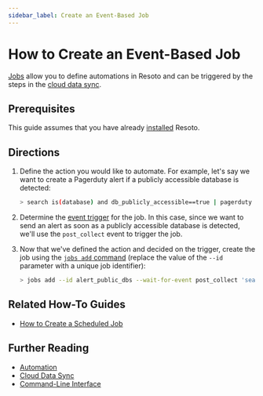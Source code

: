 ```yaml
---
sidebar_label: Create an Event-Based Job
---
```


# How to Create an Event-Based Job

[Jobs](docs/concepts/automation/index.md) allow you to define automations in Resoto and can be triggered by the steps in the [cloud data sync](docs/concepts/cloud-data-sync/index.md).

## Prerequisites

This guide assumes that you have already [installed](../../getting-started/install-resoto/index.md) Resoto.

## Directions

1. Define the action you would like to automate. For example, let's say we want to create a Pagerduty alert if a publicly accessible database is detected:

   ```bash
   > search is(database) and db_publicly_accessible==true | pagerduty summary="Databases found that are publicly accessible" dedup_key="dbs_publicly_accessible"
   ```

2. Determine the [event trigger](docs/concepts/automation/index.md#event-trigger) for the job. In this case, since we want to send an alert as soon as a publicly accessible database is detected, we'll use the `post_collect` event to trigger the job.

3. Now that we've defined the action and decided on the trigger, create the job using the [`jobs add` command](../../reference/cli/action-commands/jobs/add.md) (replace the value of the `--id` parameter with a unique job identifier):

   ```bash
   > jobs add --id alert_public_dbs --wait-for-event post_collect 'search is(database) and db_publicly_accessible==true | pagerduty summary="Databases found that are public to the internet" dedup_key="dbs_publicly_accessible"'
   ```

## Related How-To Guides

- [How to Create a Scheduled Job](./create-a-scheduled-job.md)

## Further Reading

- [Automation](docs/concepts/automation/index.md)
- [Cloud Data Sync](docs/concepts/cloud-data-sync/index.md)
- [Command-Line Interface](../../reference/cli/index.md)
